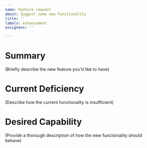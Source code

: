 ```yaml
---
name: Feature request
about: Suggest some new functionality
title: ''
labels: enhancement
assignees: ''

---
```


# Summary

(Briefly describe the new feature you'd like to have)

# Current Deficiency

(Describe how the current functionality is insufficient)

# Desired Capability

(Provide a thorough description of how the new functionality should behave)
